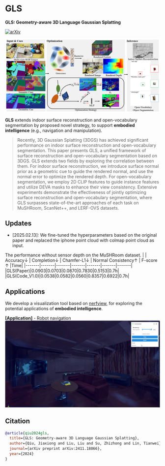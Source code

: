 # GLS

**GLS: Geometry-aware 3D Language Gaussian Splatting**

[![arXiv](https://img.shields.io/badge/arXiv-2411.18066-b31b1b.svg)](https://arxiv.org/pdf/2411.18066)

![alt text](assets/pipeline.png)

**GLS** extends indoor surface reconstruction and open-vocabulary segmentation by proposed novel strategy, to support **embodied intelligence** (e.g., navigation and manipulation). 
>Recently, 3D Gaussian Splatting (3DGS) has achieved significant performance on indoor surface reconstruction and open-vocabulary segmentation. This paper presents GLS, a unified framework of surface reconstruction and open-vocabulary segmentation based on 3DGS. GLS extends two fields by exploring the correlation between them. For indoor surface reconstruction, we introduce surface normal prior as a geometric cue to guide the rendered normal, and use the normal error to optimize the rendered depth. For open-vocabulary segmentation, we employ 2D CLIP features to guide instance features and utilize DEVA masks to enhance their view consistency. Extensive experiments demonstrate the effectiveness of jointly optimizing surface reconstruction and open-vocabulary segmentation, where GLS surpasses state-of-the-art approaches of each task on MuSHRoom, ScanNet++, and LERF-OVS datasets.

## Updates
- [2025.02.13]: We fine-tuned the hyperparameters based on the original paper and replaced the iphone point cloud with colmap point cloud as input.

The performance without sensor depth on the MuSHRoom dataset.
|     | Accuracy↓ | Completion↓ | Chamfer-L1↓ | Normal Consistency↑ | F-score ↑ |Time|
|-------|-------|-------|-------|-------|-------|-------|
|GLS(Paper)|0.0903|0.0703|0.0870|0.7830|0.5153|0.7h|
|GLS(Code_V1.0)|0.0538|0.0582|0.0560|0.8357|0.6922|0.7h|


## Applications
We develop a visualization tool based on [nerfview](https://github.com/hangg7/nerfview), for exploring the potential applications of **embodied intelligence**.

**[Application]** - Robot navigation
![alt text](assets/demo_nav1.png)

## Citation

```bibtex
@article{qiu2024gls,
  title={GLS: Geometry-aware 3D Language Gaussian Splatting},
  author={Qiu, Jiaxiong and Liu, Liu and Su, Zhizhong and Lin, Tianwei},
  journal={arXiv preprint arXiv:2411.18066},
  year={2024}
}
```
